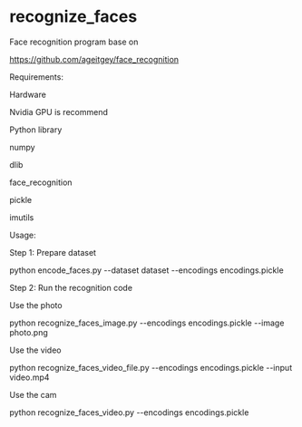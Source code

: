 # recognize_faces

Face recognition program base on

https://github.com/ageitgey/face_recognition

Requirements:

Hardware

Nvidia GPU is recommend

Python library

numpy

dlib

face_recognition

pickle

imutils



Usage:

Step 1: Prepare dataset

python encode_faces.py --dataset dataset --encodings encodings.pickle


Step 2: Run the recognition code

Use the photo

python recognize_faces_image.py --encodings encodings.pickle --image photo.png


Use the video

python recognize_faces_video_file.py --encodings encodings.pickle --input video.mp4


Use the cam

python recognize_faces_video.py --encodings encodings.pickle
